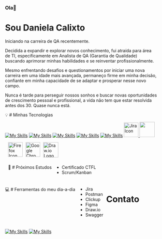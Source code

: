 ### Ola👋  

# Sou Daniela Calixto

Iniciando na carreira de QA recentemente.

Decidida a expandir e explorar novos conhecimento, fui atraída para área de TI, especificamente em Analista de QA (Garantia de Qualidade) buscando aprimorar minhas habilidades e se reinventar profissionalmente.

Mesmo enfrentando desafios e questionamentos por iniciar uma nova carreira em uma idade mais avançada, permaneço firme em minha decisão, confiante em minha capacidade de se adaptar e prosperar nesse novo campo.

Nunca é tarde para perseguir nossos sonhos e buscar novas oportunidades de crescimento pessoal e profissional, a vida não tem que estar resolvida antes dos 30.
Quase nunca está.


💡 # Minhas Tecnologias  

[![My Skills](https://skillicons.dev/icons?i=figma)](https://figma.com/) [![My Skills](https://skillicons.dev/icons?i=postman)](https://www.postman.com/) [![My Skills](https://skillicons.dev/icons?i=html)](https://www.postman.com/) [![My Skills](https://skillicons.dev/icons?i=flutter)](https://www.flutter.com/) [![My Skills](https://skillicons.dev/icons?i=vscode)](https://code.visualstudio.com/download) <a href="https://www.atlassian.com/software/jira" target="_blank"> <img src="https://cdn.jsdelivr.net/gh/devicons/devicon@latest/icons/jira/jira-original.svg" alt="Jira Icon" width="48" height="48" title="Visit Jira website"> <img src="https://cdn.jsdelivr.net/gh/devicons/devicon@latest/icons/swagger/swagger-original.svg" height="50" width="50" /> <div style="display: flex; flex-wrap: wrap; gap: 10px;"> <a href="https://www.mozilla.org/firefox/new/" target="_blank"> <img src="https://cdn.jsdelivr.net/gh/devicons/devicon@latest/icons/firefox/firefox-original.svg" alt="Firefox Icon" width="48" height="48" title="Visit Firefox website"> </a> <a href="https://www.google.com/chrome/" target="_blank"> <img src="https://cdn.jsdelivr.net/gh/devicons/devicon@latest/icons/google/google-original.svg" alt="Google Chrome Icon" width="48" height="48" title="Visit Google Chrome website"> </a>  <img src="https://static-00.iconduck.com/assets.00/file-type-drawio-icon-2048x2048-dxjfklgq.png" alt="Draw.io Logo" height="50" width="50" /> <div style="display: flex; flex-wrap: wrap; gap: 10px;"> <link rel="stylesheet" type='text/css' href="https://cdn.jsdelivr.net/gh/devicons/devicon@latest/devicon.min.css" />
          
          
          




          
          
          


🧠 # Próximos Estudos
- Certificado CTFL
- Scrum/Kanban

💻 # Ferramentas do meu dia-a-dia
- Jira
- Postman
- Clickup
- Figma
- Draw.io
- Swagger

# Contato
[![My Skills](https://img.shields.io/badge/Gmail-D14836?style=for-the-badge&logo=gmail&logoColor=white)](mailto:daniela.calixto23@gmail.com)
[![My Skills](https://img.shields.io/badge/LinkedIn-0077B5?style=for-the-badge&logo=linkedin&logoColor=white)](https://www.linkedin.com/in/daniela-calixto/)

